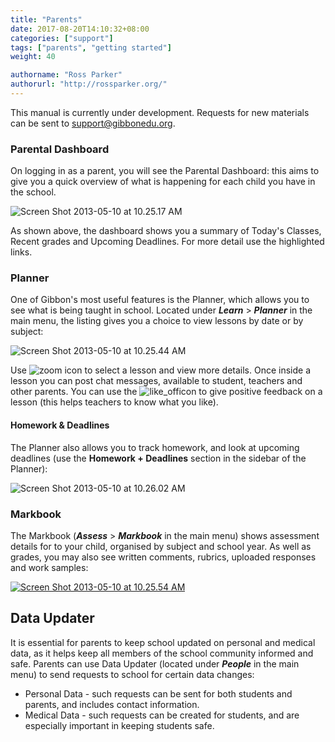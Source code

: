 ```yaml
---
title: "Parents"
date: 2017-08-20T14:10:32+08:00
categories: ["support"]
tags: ["parents", "getting started"]
weight: 40

authorname: "Ross Parker"
authorurl: "http://rossparker.org/"
---
```


This manual is currently under development. Requests for new materials can be sent to [support@gibbonedu.org](mailto:support@gibbonedu.org).

### Parental Dashboard

On logging in as a parent, you will see the Parental Dashboard: this aims to give you a quick overview of what is happening for each child you have in the school.

![Screen Shot 2013-05-10 at 10.25.17 AM](https://gibbonedu.org/wp-content/uploads/2013/05/Screen-Shot-2013-05-10-at-10.25.17-AM.png)

As shown above, the dashboard shows you a summary of Today's Classes, Recent grades and Upcoming Deadlines. For more detail use the highlighted links.

### Planner

One of Gibbon's most useful features is the Planner, which allows you to see what is being taught in school. Located under ___Learn___ > ___Planner___ in the main menu, the listing gives you a choice to view lessons by date or by subject:

![Screen Shot 2013-05-10 at 10.25.44 AM](https://gibbonedu.org/wp-content/uploads/2013/05/Screen-Shot-2013-05-10-at-10.25.44-AM.png)

Use ![zoom](https://gibbonedu.org/wp-content/uploads/2013/05/zoom.png) icon to select a lesson and view more details. Once inside a lesson you can post chat messages, available to student, teachers and other parents. You can use the ![like_off](https://gibbonedu.org/wp-content/uploads/2013/05/like_off.png)icon to give positive feedback on a lesson (this helps teachers to know what you like).

#### Homework & Deadlines

The Planner also allows you to track homework, and look at upcoming deadlines (use the **Homework + Deadlines** section in the sidebar of the Planner):

![Screen Shot 2013-05-10 at 10.26.02 AM](https://gibbonedu.org/wp-content/uploads/2013/05/Screen-Shot-2013-05-10-at-10.26.02-AM.png)

### Markbook

The Markbook (___Assess___ > ___Markbook___ in the main menu) shows assessment details for to your child, organised by subject and school year. As well as grades, you may also see written comments, rubrics, uploaded responses and work samples:

[![Screen Shot 2013-05-10 at 10.25.54 AM](https://gibbonedu.org/wp-content/uploads/2013/05/Screen-Shot-2013-05-10-at-10.25.54-AM.png)](https://gibbonedu.org/wp-content/uploads/2013/05/Screen-Shot-2013-05-10-at-10.25.54-AM.png)

## Data Updater

It is essential for parents to keep school updated on personal and medical data, as it helps keep all members of the school community informed and safe. Parents can use Data Updater (located under ___People___ in the main menu) to send requests to school for certain data changes:

*   Personal Data - such requests can be sent for both students and parents, and includes contact information.
*   Medical Data - such requests can be created for students, and are especially important in keeping students safe.

